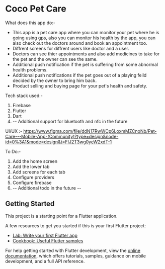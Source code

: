 # Coco Pet Care

What does this app do:- 

- This app is a pet care app where you can monitor your pet where he is going using gps, also you can monitor his health by the app, you can also check out the doctors around and book an appointment too.
- Diffrent screens for diffrent users like doctor and a user.
- Doctors can see thier appointments and also add medicines to take for the pet and the owner can see the same.
- Additional push notification if the pet is suffering from some abnormal health problems.
- Additional push notifications if the pet goes out of a playing feild decided by the owner to bring him back.
- Product selling and buying page for your pet's health and safety.


Tech stack used:-  
  1. Firebase
  2. Flutter
  3. Dart
  4. -- Additional support for bluetooth and nfc in the future

UI/UX :- https://www.figma.com/file/ddN17RwWCp6LoxmMZCnoNb/Pet-Care---Mobile-App-(Community)?type=design&node-id=0%3A1&mode=design&t=FIJ2T3wg0yeW2xdT-1

To Do:-
  1. Add the home screen
  2. Add the lower tab
  3. Add screens for each tab
  4. Configure providers
  5. Configure firebase
  6. -- Additional todo in the future --

## Getting Started

This project is a starting point for a Flutter application.

A few resources to get you started if this is your first Flutter project:

- [Lab: Write your first Flutter app](https://docs.flutter.dev/get-started/codelab)
- [Cookbook: Useful Flutter samples](https://docs.flutter.dev/cookbook)

For help getting started with Flutter development, view the
[online documentation](https://docs.flutter.dev/), which offers tutorials,
samples, guidance on mobile development, and a full API reference.
